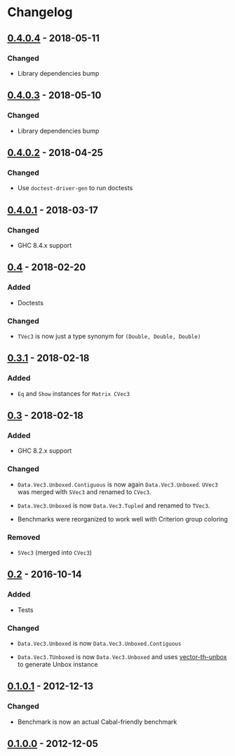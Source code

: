 # Changelog

## [0.4.0.4] - 2018-05-11

### Changed

- Library dependencies bump

## [0.4.0.3] - 2018-05-10

### Changed

- Library dependencies bump

## [0.4.0.2] - 2018-04-25

### Changed

- Use `doctest-driver-gen` to run doctests

## [0.4.0.1] - 2018-03-17

### Changed

- GHC 8.4.x support

## [0.4] - 2018-02-20

### Added

- Doctests

### Changed

- `TVec3` is now just a type synonym for `(Double, Double, Double)`

## [0.3.1] - 2018-02-18

### Added

- `Eq` and `Show` instances for `Matrix CVec3`

## [0.3] - 2018-02-18

### Added

- GHC 8.2.x support

### Changed

- `Data.Vec3.Unboxed.Contiguous` is now again `Data.Vec3.Unboxed`.
  `UVec3` was merged with `SVec3` and renamed to `CVec3`.

- `Data.Vec3.Unboxed` is now `Data.Vec3.Tupled` and renamed to
  `TVec3`.

- Benchmarks were reorganized to work well with Criterion group
  coloring

### Removed

- `SVec3` (merged into `CVec3`)

## [0.2] - 2016-10-14

### Added

- Tests

### Changed

- `Data.Vec3.Unboxed` is now `Data.Vec3.Unboxed.Contiguous`

- `Data.Vec3.TUnboxed` is now `Data.Vec3.Unboxed` and uses
  [vector-th-unbox][] to generate Unbox instance

## [0.1.0.1] - 2012-12-13

### Changed

- Benchmark is now an actual Cabal-friendly benchmark

## [0.1.0.0] - 2012-12-05

[0.4.0.4]: https://github.com/dzhus/simple-vec3/compare/0.4.0.3...0.4.0.4
[0.4.0.3]: https://github.com/dzhus/simple-vec3/compare/0.4.0.2...0.4.0.3
[0.4.0.2]: https://github.com/dzhus/simple-vec3/compare/0.4.0.1...0.4.0.2
[0.4.0.1]: https://github.com/dzhus/simple-vec3/compare/0.4...0.4.0.1
[0.4]:     https://github.com/dzhus/simple-vec3/compare/0.3.1...0.4
[0.3.1]:   https://github.com/dzhus/simple-vec3/compare/0.3...0.3.1
[0.3]:     https://github.com/dzhus/simple-vec3/compare/0.2...0.3
[0.2]:     https://github.com/dzhus/simple-vec3/compare/0.1.0.1...0.2
[0.1.0.1]: https://github.com/dzhus/simple-vec3/compare/0.1.0.0...0.1.0.1
[0.1.0.0]: https://github.com/dzhus/simple-vec3/tree/0.1.0.0

[vector-th-unbox]: https://hackage.haskell.org/package/vector-th-unbox
